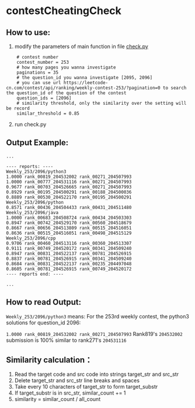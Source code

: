 # contestCheatingCheck

## How to use:
1. modify the parameters of main function in file [check.py](https://github.com/im-ling/leetCodePractice/blob/cheating_check/LeetcodePython3/contestCheatingCheck/check.py) 
```
    # contest number
    contest_number = 253
    # how many pages you wanna investigate
    paginations = 35
    # the question_id you wanna investigate [2095, 2096]
    # you can use url https://leetcode-cn.com/contest/api/ranking/weekly-contest-253/?pagination=0 to search the question_id of the question of the contest
    question_ids = [2096]
    # similarity threshold, only the similarity over the setting will be record
    similar_threshold = 0.85
```
2. run check.py



## Output Example:

```
...

---- reports: ----
Weekly_253/2096/python3
1.0000 rank_00819_204532002 rank_00271_204507993
1.0000 rank_00777_204531116 rank_00271_204507993
0.9677 rank_00703_204526665 rank_00271_204507993
0.8929 rank_00195_204500291 rank_00188_204500036
0.8889 rank_00530_204522170 rank_00195_204500291
Weekly_253/2096/python
0.8571 rank_00436_204504433 rank_00431_204511480
Weekly_253/2096/java
1.0000 rank_00683_204508724 rank_00434_204503303
0.8947 rank_00742_204529170 rank_00560_204518679
0.8667 rank_00656_204513809 rank_00515_204516051
0.8636 rank_00515_204516051 rank_00498_204515129
Weekly_253/2096/cpp
0.9706 rank_00460_204513116 rank_00360_204513307
0.9111 rank_00749_204520172 rank_00341_204509240
0.8947 rank_00831_204522137 rank_00781_204526915
0.8837 rank_00781_204526915 rank_00341_204509240
0.8684 rank_00831_204522137 rank_00235_204497048
0.8605 rank_00781_204526915 rank_00749_204520172
---- reports end: ----

...
```

## How to read Output:
`Weekly_253/2096/python3` means:
For the 253rd weekly contest, the python3 solutions for question_id 2096:

`1.0000 rank_00819_204532002 rank_00271_204507993`
Rank819's `204532002` submission is 100% similar to rank271's `204531116`


## Similarity calculation：
1. Read the target code and src code into strings target_str and src_str
2. Delete target_str and src_str line breaks and spaces
3. Take every 10 characters of target_str to form target_substr
4. If target_substr is in src_str, similar_count += 1
5. similarity = similar_count / all_count
